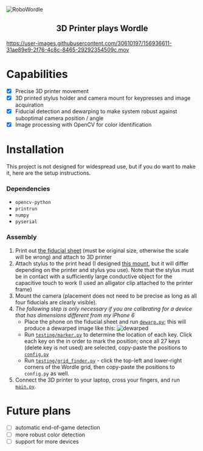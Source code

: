 ![RoboWordle](https://user-images.githubusercontent.com/30610197/156938529-9f993491-394b-43b3-9357-c2317276c837.png)
<h2 align=center>3D Printer plays Wordle</h2>

https://user-images.githubusercontent.com/30610197/156936611-31ae89e9-2f76-4c8c-8465-29292354509c.mov

# Capabilities
- [X] Precise 3D printer movement
- [X] 3D printed stylus holder and camera mount for keypresses and image acquiration
- [X] Fiducial detection and dewarping to make system robust against suboptimal camera position / angle
- [X] Image processing with OpenCV for color identification

# Installation
This project is not designed for widespread use, but if you do want to make it, here are the setup instructions.
### Dependencies
- `opencv-python`
- `printrun`
- `numpy`
- `pyserial`

### Assembly
1. Print out [the fiducial sheet](https://github.com/knosmos/robowordle/blob/master/assets/april.png) (must be original size, otherwise the scale will be wrong) and attach to 3D printer
2. Attach stylus to the print head (I designed [this mount](https://github.com/knosmos/robowordle/blob/master/assets/mount.stl), but it will differ depending on the printer and stylus you use). Note that the stylus must be in contact with a sufficiently large conductive object for the capacitive touch to work (I used an alligator clip attached to the printer frame)
3. Mount the camera (placement does not need to be precise as long as all four fiducials are clearly visible).
4. *The following step is only necessary if you are calibrating for a device that has dimensions different from my iPhone 6*
    - Place the phone on the fiducial sheet and run [`dewarp.py`](https://github.com/knosmos/robowordle/blob/master/dewarp.py); this will produce a dewarped image like this: ![dewarped](https://user-images.githubusercontent.com/30610197/156937382-6b345fbe-0ba6-48ad-9353-af39108b8c47.png)
    - Run [`testing/marker.py`](https://github.com/knosmos/robowordle/blob/master/testing/marker.py) to determine the location of each key. Click each key on the in order to mark the position; once all 27 keys (delete key is not used) are selected, copy-paste the positions to [`config.py`](https://github.com/knosmos/robowordle/blob/master/config.py)
    - Run [`testing/grid_finder.py`](https://github.com/knosmos/robowordle/blob/master/testing/grid_finder.py) - click the top-left and lower-right corners of the Wordle grid, then copy-paste the positions to `config.py` as well.
5. Connect the 3D printer to your laptop, cross your fingers, and run [`main.py`](https://github.com/knosmos/robowordle/blob/master/main.py).


# Future plans
- [ ] automatic end-of-game detection
- [ ] more robust color detection
- [ ] support for more devices
